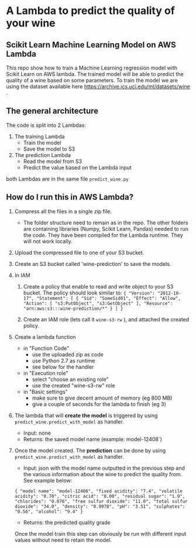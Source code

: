 
# A Lambda to predict the quality of your wine

## Scikit Learn Machine Learning Model on AWS Lambda

This repo show how to train a Machine Learning regression model with Scikit Learn on AWS lambda. 
The trained model will be able to predict the quality of a wine based on some parameters. 
To train the model we are using the dataset available here https://archive.ics.uci.edu/ml/datasets/wine .


## The general architecture

The code is split into 2 Lambdas:

 1. The training Lambda
    * Train the model
    * Save the model to S3
 2. The prediction Lambda
    * Read the model from S3
    * Predict the value based on the Lambda input
    
both Lambdas are in the same file `predict_wine.py`
    
 ## How do I run this in AWS Lambda?
 
 1. Compress all the files in a single zip file.
    * The folder structure need to remain as in the repo. 
    The other folders are containing libraries (Numpy, Scikit Learn, Pandas) needed to run the code. 
    They have been compiled for the Lambda runtime. They will not work locally.
 
 2. Upload the compressed file to one of your S3 bucket.
 
 3. Create an S3 bucket called 'wine-prediction' to save the models.
 
 4. In IAM 
    1. Create a policy that enable to read and write object to your S3 bucket. The policy should look similar to:
    ``
{
"Version": "2012-10-17",
"Statement": [
    {
        "Sid": "SomeSid01",
        "Effect": "Allow",
        "Action": [
            "s3:PutObject",
            "s3:GetObject"
        ],
        "Resource": "arn:aws:s3:::wine-prediction/*"
    }
]
}
``
    
    2. Create an IAM role (lets call it ``wine-s3-rw`` ), and attached the created policy.
    
  5. Create a lambda function 
     * in "Function Code"
        * use the uploaded zip as code
        * use Python 2.7 as runtime
        * see below for the handler  
     * in "Execution role"
        * select "choose an existing role"
        * use the created  "wine-s3-rw" role
     * in "Basic settings"
        * make sure to give decent amount of memory (eg 800 MB)
        * give a couple of seconds for the lambda to finish (eg 3)
  
  6. The lambda that will **create the model** is triggered by using `predict_wine.predict_with_model` as handler.
  
     * Input: none
     * Returns: the saved model name (example: model-12408`)
   
  7. Once the model created. The **prediction** can be done by using `predict_wine.predict_with_model` as handler.
    
     * Input: json with the model name outputted in the previous step and the various information about the wine to predict the quality from. See example below:
     
     ``
     {
        "model name": "model-12408",
        "fixed acidity": "7.4",
        "volatile acidity": "0.70",
        "citric acid": "0.00",
        "residual sugar": "1.9",
        "chlorides": "0.076",
        "free sulfur dioxide": "11.0",
        "total sulfur dioxide": "34.0",
        "density": "0.9978",
        "pH": "3.51",
        "sulphates": "0.56",
        "alcohol": "9.4"
     }
     ``
     
     * Returns: the predicted quality grade
     
     Once the model train this step can obviously be run with different input values without need to retain the model.
 
 
 